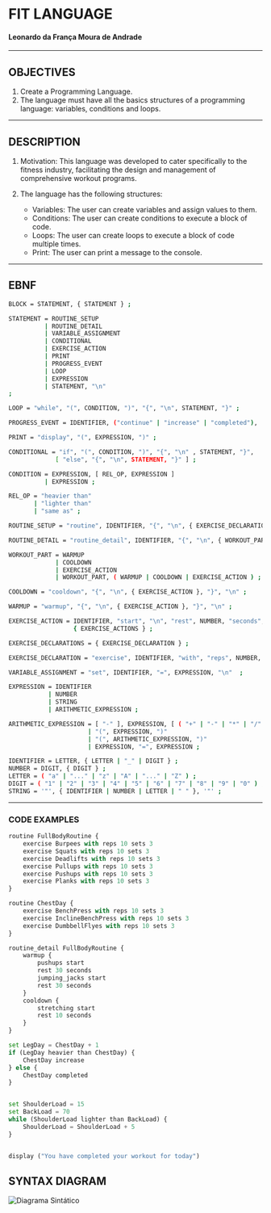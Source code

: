 # FIT LANGUAGE
#### Leonardo da França Moura de Andrade

---

## OBJECTIVES
1. Create a Programming Language.
2. The language must have all the basics structures of a programming language: variables, conditions and loops.

---
## DESCRIPTION
1. Motivation: This language was developed to cater specifically to the fitness industry, facilitating the design and management of comprehensive workout programs.
   
2. The language has the following structures:
    - Variables: The user can create variables and assign values to them.
    - Conditions: The user can create conditions to execute a block of code.
    - Loops: The user can create loops to execute a block of code multiple times.
    - Print: The user can print a message to the console.
---

## EBNF
```bash
BLOCK = STATEMENT, { STATEMENT } ;

STATEMENT = ROUTINE_SETUP
          | ROUTINE_DETAIL
          | VARIABLE_ASSIGNMENT
          | CONDITIONAL
          | EXERCISE_ACTION
          | PRINT
          | PROGRESS_EVENT
          | LOOP
          | EXPRESSION
          | STATEMENT, "\n"
;

LOOP = "while", "(", CONDITION, ")", "{", "\n", STATEMENT, "}" ;

PROGRESS_EVENT = IDENTIFIER, ("continue" | "increase" | "completed"),  "\n" ;

PRINT = "display", "(", EXPRESSION, ")" ;

CONDITIONAL = "if", "(", CONDITION, ")", "{", "\n" , STATEMENT, "}", 
             [ "else", "{", "\n", STATEMENT, "}" ] ;

CONDITION = EXPRESSION, [ REL_OP, EXPRESSION ]
          | EXPRESSION ;

REL_OP = "heavier than"
       | "lighter than"
       | "same as" ;

ROUTINE_SETUP = "routine", IDENTIFIER, "{", "\n", { EXERCISE_DECLARATIONS }, "}" ;

ROUTINE_DETAIL = "routine_detail", IDENTIFIER, "{", "\n", { WORKOUT_PART }, "}" ;

WORKOUT_PART = WARMUP
             | COOLDOWN
             | EXERCISE_ACTION
             | WORKOUT_PART, ( WARMUP | COOLDOWN | EXERCISE_ACTION ) ;

COOLDOWN = "cooldown", "{", "\n", { EXERCISE_ACTION }, "}", "\n" ;

WARMUP = "warmup", "{", "\n", { EXERCISE_ACTION }, "}", "\n" ;

EXERCISE_ACTION = IDENTIFIER, "start", "\n", "rest", NUMBER, "seconds", "\n",
                  { EXERCISE_ACTIONS } ;

EXERCISE_DECLARATIONS = { EXERCISE_DECLARATION } ;

EXERCISE_DECLARATION = "exercise", IDENTIFIER, "with", "reps", NUMBER, "sets", NUMBER, "\n" ;

VARIABLE_ASSIGNMENT = "set", IDENTIFIER, "=", EXPRESSION, "\n"  ;

EXPRESSION = IDENTIFIER
           | NUMBER
           | STRING
           | ARITHMETIC_EXPRESSION ;

ARITHMETIC_EXPRESSION = [ "-" ], EXPRESSION, [ ( "+" | "-" | "*" | "/" ), EXPRESSION ]
                      | "(", EXPRESSION, ")"
                      | "(", ARITHMETIC_EXPRESSION, ")"
                      | EXPRESSION, "=", EXPRESSION ;

IDENTIFIER = LETTER, { LETTER | "_" | DIGIT } ;
NUMBER = DIGIT, { DIGIT } ;
LETTER = ( "a" | "..." | "z" | "A" | "..." | "Z" ) ;
DIGIT = ( "1" | "2" | "3" | "4" | "5" | "6" | "7" | "8" | "9" | "0" ) ;
STRING = '"', { IDENTIFIER | NUMBER | LETTER | " " }, '"' ;


```
---

### CODE EXAMPLES
```python
routine FullBodyRoutine {
    exercise Burpees with reps 10 sets 3
    exercise Squats with reps 10 sets 3
    exercise Deadlifts with reps 10 sets 3
    exercise Pullups with reps 10 sets 3
    exercise Pushups with reps 10 sets 3
    exercise Planks with reps 10 sets 3
}

routine ChestDay {
    exercise BenchPress with reps 10 sets 3
    exercise InclineBenchPress with reps 10 sets 3
    exercise DumbbellFlyes with reps 10 sets 3
}

routine_detail FullBodyRoutine {
    warmup {
        pushups start 
        rest 30 seconds
        jumping_jacks start
        rest 30 seconds
    }
    cooldown {
        stretching start
        rest 10 seconds
    }
}

set LegDay = ChestDay + 1
if (LegDay heavier than ChestDay) {
    ChestDay increase
} else {
    ChestDay completed
}


set ShoulderLoad = 15
set BackLoad = 70
while (ShoulderLoad lighter than BackLoad) {
    ShoulderLoad = ShoulderLoad + 5
}


display ("You have completed your workout for today")
```




## SYNTAX DIAGRAM
![Diagrama Sintático](DIAGRAM.png)
